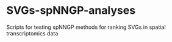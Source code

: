 # SVGs-spNNGP-analyses

Scripts for testing spNNGP methods for ranking SVGs in spatial transcriptomics data

